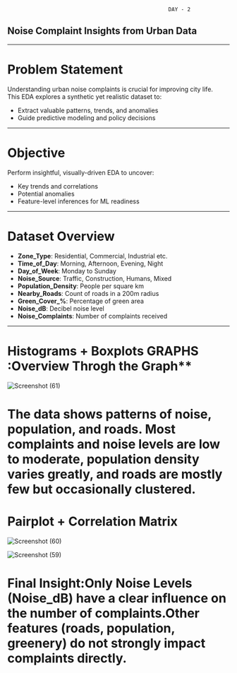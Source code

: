                                                        DAY - 2
## Noise Complaint Insights from Urban Data

---

# Problem Statement
Understanding urban noise complaints is crucial for improving city life.  
This EDA explores a synthetic yet realistic dataset to:

- Extract valuable patterns, trends, and anomalies
- Guide predictive modeling and policy decisions

---

# Objective

Perform insightful, visually-driven EDA to uncover:
- Key trends and correlations  
- Potential anomalies  
- Feature-level inferences for ML readiness  

---

# Dataset Overview

- **Zone_Type**: Residential, Commercial, Industrial etc.  
- **Time_of_Day**: Morning, Afternoon, Evening, Night  
- **Day_of_Week**: Monday to Sunday  
- **Noise_Source**: Traffic, Construction, Humans, Mixed  
- **Population_Density**: People per square km  
- **Nearby_Roads**: Count of roads in a 200m radius  
- **Green_Cover_%**: Percentage of green area  
- **Noise_dB**: Decibel noise level  
- **Noise_Complaints**: Number of complaints received  

---

# Histograms + Boxplots GRAPHS :Overview Throgh the Graph**

![Screenshot (61)](https://github.com/user-attachments/assets/c192c808-d76f-422a-a4e9-5da77fff2ee1)

# The data shows patterns of noise, population, and roads. Most complaints and noise levels are low to moderate, population density varies greatly, and roads are mostly few but occasionally clustered.

# Pairplot + Correlation Matrix
![Screenshot (60)](https://github.com/user-attachments/assets/58dea8b1-21af-43b9-84a0-67d36c211843)

![Screenshot (59)](https://github.com/user-attachments/assets/8c3d3f1a-9eaf-4975-9f7a-e9c6bb78bede)

# Final Insight:Only Noise Levels (Noise_dB) have a clear influence on the number of complaints.Other features (roads, population, greenery) do not strongly impact complaints directly.


